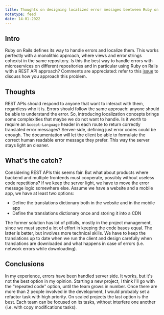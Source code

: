 ```yaml
---
title: Thoughts on designing localized error messages beetween Ruby on Rails and clients
notetype: feed
date: 14-01-2022
---
```


## Intro

Ruby on Rails defines its way to handle errors and localize them. This works perfectly with a monolithic approach, where views and error strings cohexist in the same repository. Is this the best way to handle errors with microservices on different repositories and in particular using Ruby on Rails with a REST API approach?
Comments are appreciated: refer to this [issue](https://github.com/LucaGaspa/lucagaspa.github.io/issues/1) to discuss how you approach this problem.

## Thoughts

REST APIs should respond to anyone that want to interact with them, regardless who it is. Errors should follow the same approach: anyone should be able to understand the error. So, introducing localization concepts brings some complexities that maybe we do not want to handle. Is it worth to require an `Accept-Language` header in each route to return correctly translated error messages?
Server-side, defining just error codes could be enough. The documentation will let the client be able to formulate the correct human readable error message they prefer. This way the server stays light an cleaner.

## What's the catch?

Considering REST APIs this seems fair. But what about products where backend and multiple frontends must cooperate, possibly without useless code repetitions? If we keep the server light, we have to move the error message logic somewhere else. Assume we have a website and a mobile app, we have at least two options:

- Define the translations dictionary both in the website and in the mobile app
- Define the translations dictionary once and storing it into a CDN

The former solution has lot of pitfalls, mostly in the project management, since we must spend a lot of effort in keeping the code bases equal. The latter is better, but involves more technical skills. We have to keep the translations up to date when we run the client and design carefully when translations are downloaded and what happens in case of errors (i.e. network errors while downloading).

## Conclusions

In my experience, errors have been handled server side. It works, but it's not the best option in my opinion. Starting a new project, I think I'll go with the "repeated code" option, until the team grows in number. Once there are more than 2 people involved in the development, I would probably set a refactor task with high priority. On scaled projects the last option is the best. Each team can be focused on its tasks, without interfere one another (i.e. with copy modifications tasks).
